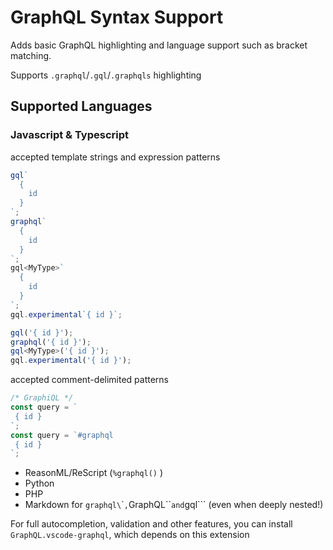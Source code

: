 # GraphQL Syntax Support

Adds basic GraphQL highlighting and language support such as bracket matching.

Supports `.graphql`/`.gql`/`.graphqls` highlighting

## Supported Languages

### Javascript & Typescript

accepted template strings and expression patterns

```typescript
gql`
  {
    id
  }
`;
graphql`
  {
    id
  }
`;
gql<MyType>`
  {
    id
  }
`;
gql.experimental`{ id }`;
```

```typescript
gql('{ id }');
graphql('{ id }');
gql<MyType>('{ id }');
gql.experimental('{ id }');
```

accepted comment-delimited patterns

```ts
/* GraphiQL */
const query = `
 { id }
`;
const query = `#graphql
 { id }
`;
```

- ReasonML/ReScript (`%graphql()` )
- Python
- PHP
- Markdown for `graphql\`\``,`GraphQL\`\``and`gql\`\`` (even when deeply nested!)

For full autocompletion, validation and other features, you can install `GraphQL.vscode-graphql`, which depends on this extension
